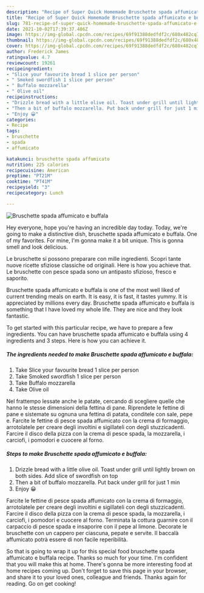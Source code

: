 ```yaml
---
description: "Recipe of Super Quick Homemade Bruschette spada affumicato e buffala"
title: "Recipe of Super Quick Homemade Bruschette spada affumicato e buffala"
slug: 781-recipe-of-super-quick-homemade-bruschette-spada-affumicato-e-buffala
date: 2021-10-02T17:39:37.486Z
image: https://img-global.cpcdn.com/recipes/69f91388dedfdf2c/680x482cq70/bruschette-spada-affumicato-e-buffala-recipe-main-photo.jpg
thumbnail: https://img-global.cpcdn.com/recipes/69f91388dedfdf2c/680x482cq70/bruschette-spada-affumicato-e-buffala-recipe-main-photo.jpg
cover: https://img-global.cpcdn.com/recipes/69f91388dedfdf2c/680x482cq70/bruschette-spada-affumicato-e-buffala-recipe-main-photo.jpg
author: Frederick James
ratingvalue: 4.7
reviewcount: 19261
recipeingredient:
- "Slice your favourite bread 1 slice per person"
- " Smoked swordfish 1 slice per person"
- " Buffalo mozzarella"
- " Olive oil"
recipeinstructions:
- "Drizzle bread with a little olive oil. Toast under grill until lightly brown on both sides. Add slice of swordfish on top"
- "Then a bit of buffalo mozzarella. Put back under grill for just 1 min"
- "Enjoy 😀"
categories:
- Recipe
tags:
- bruschette
- spada
- affumicato

katakunci: bruschette spada affumicato 
nutrition: 225 calories
recipecuisine: American
preptime: "PT21M"
cooktime: "PT41M"
recipeyield: "3"
recipecategory: Lunch

---
```



![Bruschette spada affumicato e buffala](https://img-global.cpcdn.com/recipes/69f91388dedfdf2c/680x482cq70/bruschette-spada-affumicato-e-buffala-recipe-main-photo.jpg)

Hey everyone, hope you're having an incredible day today. Today, we're going to make a distinctive dish, bruschette spada affumicato e buffala. One of my favorites. For mine, I'm gonna make it a bit unique. This is gonna smell and look delicious.

Le bruschette si possono preparare con mille ingredienti. Scopri tante nuove ricette sfiziose classiche od originali. Here is how you achieve that. Le bruschette con pesce spada sono un antipasto sfizioso, fresco e saporito.

Bruschette spada affumicato e buffala is one of the most well liked of current trending meals on earth. It is easy, it is fast, it tastes yummy. It is appreciated by millions every day. Bruschette spada affumicato e buffala is something that I have loved my whole life. They are nice and they look fantastic.


To get started with this particular recipe, we have to prepare a few ingredients. You can have bruschette spada affumicato e buffala using 4 ingredients and 3 steps. Here is how you can achieve it.

<!--inarticleads1-->

##### The ingredients needed to make Bruschette spada affumicato e buffala:

1. Take Slice your favourite bread 1 slice per person
1. Take  Smoked swordfish 1 slice per person
1. Take  Buffalo mozzarella
1. Take  Olive oil


Nel frattempo lessate anche le patate, cercando di scegliere quelle che hanno le stesse dimensioni della fettina di pane. Riprendete le fettine di pane e sistemate su ognuna una fettina di patata, conditele con sale, pepe e. Farcite le fettine di pesce spada affumicato con la crema di formaggio, arrotolatele per creare degli involtini e sigillateli con degli stuzzicadenti. Farcire il disco della pizza con la crema di pesce spada, la mozzarella, i carciofi, i pomodori e cuocere al forno. 

<!--inarticleads2-->

##### Steps to make Bruschette spada affumicato e buffala:

1. Drizzle bread with a little olive oil. Toast under grill until lightly brown on both sides. Add slice of swordfish on top
1. Then a bit of buffalo mozzarella. Put back under grill for just 1 min
1. Enjoy 😀


Farcite le fettine di pesce spada affumicato con la crema di formaggio, arrotolatele per creare degli involtini e sigillateli con degli stuzzicadenti. Farcire il disco della pizza con la crema di pesce spada, la mozzarella, i carciofi, i pomodori e cuocere al forno. Terminata la cottura guarnire con il carpaccio di pesce spada e insaporire con il pepe al limone. Decorate le bruschette con un cappero per ciascuna, pepate e servite. Il baccalà affumicato potrà essere di non facile reperibilità. 

So that is going to wrap it up for this special food bruschette spada affumicato e buffala recipe. Thanks so much for your time. I'm confident that you will make this at home. There's gonna be more interesting food at home recipes coming up. Don't forget to save this page in your browser, and share it to your loved ones, colleague and friends. Thanks again for reading. Go on get cooking!
